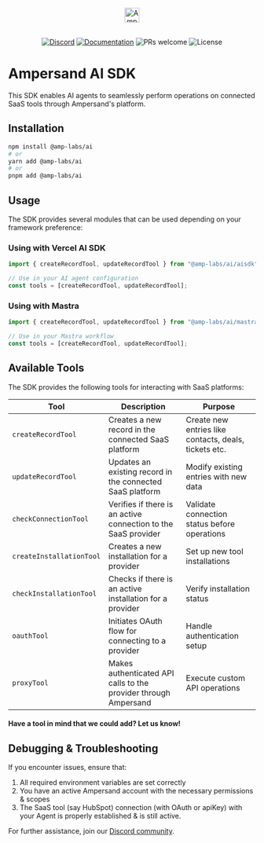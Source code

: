<br/>
<div align="center">
    <a href="https://www.withampersand.com/?utm_source=github&utm_medium=readme&utm_campaign=ai-sdk&utm_content=logo">
    <img src="https://res.cloudinary.com/dycvts6vp/image/upload/v1723671980/ampersand-logo-black.svg" height="30" align="center" alt="Ampersand logo" >
    </a>
<br/>
<br/>

<div align="center">

[![Discord](https://img.shields.io/badge/Join%20The%20Community-black?logo=discord)](https://discord.gg/BWP4BpKHvf) [![Documentation](https://img.shields.io/badge/Read%20our%20Documentation-black?logo=book)](https://docs.withampersand.com) ![PRs welcome](https://img.shields.io/badge/PRs-welcome-brightgreen.svg) <img src="https://img.shields.io/static/v1?label=license&message=MIT&color=white" alt="License">
</div>

</div>

# Ampersand AI SDK

This SDK enables AI agents to seamlessly perform operations on connected SaaS tools through Ampersand's platform.

## Installation

```bash
npm install @amp-labs/ai
# or
yarn add @amp-labs/ai
# or
pnpm add @amp-labs/ai
```

## Usage

The SDK provides several modules that can be used depending on your framework preference:

### Using with Vercel AI SDK

```typescript
import { createRecordTool, updateRecordTool } from "@amp-labs/ai/aisdk";

// Use in your AI agent configuration
const tools = [createRecordTool, updateRecordTool];
```

### Using with Mastra

```typescript
import { createRecordTool, updateRecordTool } from "@amp-labs/ai/mastra";

// Use in your Mastra workflow
const tools = [createRecordTool, updateRecordTool];
```

## Available Tools

The SDK provides the following tools for interacting with SaaS platforms:

| Tool | Description | Purpose |
|------|-------------|---------|
| `createRecordTool` | Creates a new record in the connected SaaS platform | Create new entries like contacts, deals, tickets etc. |
| `updateRecordTool` | Updates an existing record in the connected SaaS platform | Modify existing entries with new data |
| `checkConnectionTool` | Verifies if there is an active connection to the SaaS provider | Validate connection status before operations |
| `createInstallationTool` | Creates a new installation for a provider | Set up new tool installations |
| `checkInstallationTool` | Checks if there is an active installation for a provider | Verify installation status |
| `oauthTool` | Initiates OAuth flow for connecting to a provider | Handle authentication setup |
| `proxyTool` | Makes authenticated API calls to the provider through Ampersand | Execute custom API operations |


#### Have a tool in mind that we could add? Let us know! 

## Debugging & Troubleshooting

If you encounter issues, ensure that:

1. All required environment variables are set correctly
2. You have an active Ampersand account with the necessary permissions & scopes
3. The SaaS tool (say HubSpot) connection (with OAuth or apiKey) with your Agent is properly established & is still active. 

For further assistance, join our [Discord community](https://discord.gg/BWP4BpKHvf). 